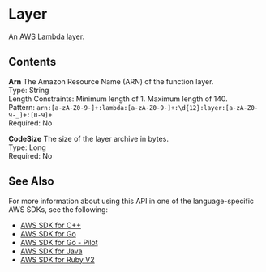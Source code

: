# Layer<a name="API_Layer"></a>

An [AWS Lambda layer](https://docs.aws.amazon.com/lambda/latest/dg/configuration-layers.html)\.

## Contents<a name="API_Layer_Contents"></a>

 **Arn**   <a name="SSS-Type-Layer-Arn"></a>
The Amazon Resource Name \(ARN\) of the function layer\.  
Type: String  
Length Constraints: Minimum length of 1\. Maximum length of 140\.  
Pattern: `arn:[a-zA-Z0-9-]+:lambda:[a-zA-Z0-9-]+:\d{12}:layer:[a-zA-Z0-9-_]+:[0-9]+`   
Required: No

 **CodeSize**   <a name="SSS-Type-Layer-CodeSize"></a>
The size of the layer archive in bytes\.  
Type: Long  
Required: No

## See Also<a name="API_Layer_SeeAlso"></a>

For more information about using this API in one of the language\-specific AWS SDKs, see the following:
+  [AWS SDK for C\+\+](https://docs.aws.amazon.com/goto/SdkForCpp/lambda-2015-03-31/Layer) 
+  [AWS SDK for Go](https://docs.aws.amazon.com/goto/SdkForGoV1/lambda-2015-03-31/Layer) 
+  [AWS SDK for Go \- Pilot](https://docs.aws.amazon.com/goto/SdkForGoPilot/lambda-2015-03-31/Layer) 
+  [AWS SDK for Java](https://docs.aws.amazon.com/goto/SdkForJava/lambda-2015-03-31/Layer) 
+  [AWS SDK for Ruby V2](https://docs.aws.amazon.com/goto/SdkForRubyV2/lambda-2015-03-31/Layer) 